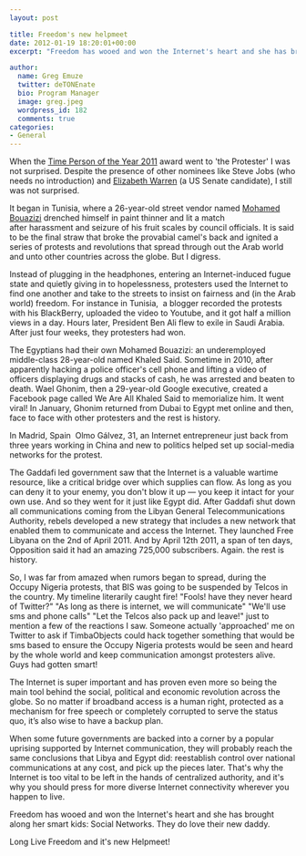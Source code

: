 ```yaml
---
layout: post

title: Freedom's new helpmeet
date: 2012-01-19 18:20:01+00:00
excerpt: "Freedom has wooed and won the Internet's heart and she has brought along her smart kids: Social Networks. They do love their new daddy..."

author:
  name: Greg Emuze
  twitter: deTONEnate
  bio: Program Manager
  image: greg.jpeg
  wordpress_id: 182
  comments: true
categories:
- General
---
```


When the [Time Person of the Year 2011](http://www.time.com/time/specials/packages/article/0,28804,2101745_2102132_2102373,00.html) award went to 'the Protester' I was not surprised. Despite the presence of other nominees like Steve Jobs (who needs no introduction) and [Elizabeth Warren](http://en.wikipedia.org/wiki/Elizabeth_Warren) (a US Senate candidate), I still was not surprised.

It began in Tunisia, where a 26-year-old street vendor named [Mohamed Bouazizi](http://www.time.com/time/magazine/article/0,9171,2044723,00.html) drenched himself in paint thinner and lit a match after harassment and seizure of his fruit scales by council officials. It is said to be the final straw that broke the provabial camel's back and ignited a series of protests and revolutions that spread through out the Arab world and unto other countries across the globe. But I digress.

Instead of plugging in the headphones, entering an Internet-induced fugue state and quietly giving in to hopelessness, protesters used the Internet to find one another and take to the streets to insist on fairness and (in the Arab world) freedom. For instance in Tunisia,  a blogger recorded the protests with his BlackBerry, uploaded the video to Youtube, and it got half a million views in a day. Hours later, President Ben Ali flew to exile in Saudi Arabia. After just four weeks, they protesters had won.

The Egyptians had their own Mohamed Bouazizi: an underemployed middle-class 28-year-old named Khaled Said. Sometime in 2010, after apparently hacking a police officer's cell phone and lifting a video of officers displaying drugs and stacks of cash, he was arrested and beaten to death. Wael Ghonim, then a 29-year-old Google executive, created a Facebook page called We Are All Khaled Said to memorialize him. It went viral! In January, Ghonim returned from Dubai to Egypt met online and then, face to face with other protesters and the rest is history.

In Madrid, Spain  Olmo Gálvez, 31, an Internet entrepreneur just back from three years working in China and new to politics helped set up social-media networks for the protest.

The Gaddafi led government saw that the Internet is a valuable wartime resource, like a critical bridge over which supplies can flow. As long as you can deny it to your enemy, you don't blow it up — you keep it intact for your own use. And so they went for it just like Egypt did. After Gaddafi shut down all communications coming from the Libyan General Telecommunications Authority, rebels developed a new strategy that includes a new network that enabled them to communicate and access the Internet. They launched Free Libyana on the 2nd of April 2011. And by April 12th 2011, a span of ten days, Opposition said it had an amazing 725,000 subscribers. Again. the rest is history.

So, I was far from amazed when rumors began to spread, during the Occupy Nigeria protests, that BIS was going to be suspended by Telcos in the country. My timeline literarily caught fire! "Fools! have they never heard of Twitter?" "As long as there is internet, we will communicate" "We'll use sms and phone calls" "Let the Telcos also pack up and leave!" just to mention a few of the reactions I saw. Someone actually 'approached' me on Twitter to ask if TimbaObjects could hack together something that would be sms based to ensure the Occupy Nigeria protests would be seen and heard by the whole world and keep communication amongst protesters alive. Guys had gotten smart!

The Internet is super important and has proven even more so being the main tool behind the social, political and economic revolution across the globe. So no matter if broadband access is a human right, protected as a mechanism for free speech or completely corrupted to serve the status quo, it’s also wise to have a backup plan.

When some future governments are backed into a corner by a popular uprising supported by Internet communication, they will probably reach the same conclusions that Libya and Egypt did: reestablish control over national communications at any cost, and pick up the pieces later. That's why the Internet is too vital to be left in the hands of centralized authority, and it's why you should press for more diverse Internet connectivity wherever you happen to live.

Freedom has wooed and won the Internet's heart and she has brought along her smart kids: Social Networks. They do love their new daddy.

Long Live Freedom and it's new Helpmeet!

